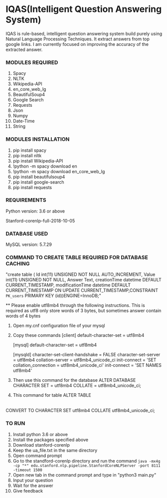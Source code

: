 # IQAS(Intelligent Question Answering System)

IQAS is rule-based, intelligent question answering system build purely using Natural Language Processing Techniques. It extract answers from top google links. I am currently focused on improving the accuracy of the extracted answer.

### MODULES REQUIRED

1. Spacy
2. NLTK
3. Wikipedia-API
4. en_core_web_lg
5. BeautifulSoup4
6. Google Search
7. Requests
8. Json
9. Numpy
10. Date-Time
11. String

### MODULES INSTALLATION

1. pip install spacy
2. pip install nltk
3. pip install Wikipedia-API
4. !python -m spacy download en
5. !python -m spacy download en_core_web_lg
6. pip install beautifulsoup4
7. pip install google-search
8. pip install requests

### REQUIREMENTS

Python version: 3.6 or above

Stanford-corenlp-full-2018-10-05

### DATABASE USED

MySQL version: 5.7.29

### COMMAND TO CREATE TABLE REQUIRED FOR DATABASE CACHING

"create table <TABLE NAME> ( Id int(11) UNSIGNED NOT NULL AUTO_INCREMENT, Value int(11) UNSIGNED NOT NULL, Answer Text, creationTime datetime DEFAULT CURRENT_TIMESTAMP, modificationTime datetime DEFAULT CURRENT_TIMESTAMP ON UPDATE CURRENT_TIMESTAMP,CONSTRAINT `PK_users` PRIMARY KEY (id))ENGINE=InnoDB;"

\*\* Please enable utf8mb4 through the following instructions. This is required as utf8 only store words of 3 bytes, but sometimes answer contain words of 4 bytes

1. Open my.cnf configuration file of your mysql
2. Copy these commands
   [client]
   default-character-set = utf8mb4

   [mysql]
   default-character-set = utf8mb4

   [mysqld]
   character-set-client-handshake = FALSE
   character-set-server = utf8mb4
   collation-server = utf8mb4_unicode_ci
   init-connect = 'SET collation_connection = utf8mb4_unicode_ci'
   init-connect = 'SET NAMES utf8mb4'

3. Then use this command for the database
   ALTER DATABASE <DATABASE NAME> CHARACTER SET = utf8mb4 COLLATE = utf8mb4_unicode_ci;

4. This command for table
   ALTER TABLE <TABLE NAME> CONVERT TO CHARACTER SET utf8mb4 COLLATE utf8mb4_unicode_ci;

### TO RUN

1. Install python 3.6 or above
2. Install the packages specified above
3. Download stanford-corenlp
4. Keep the ua_file.txt in the same directory
5. Open command prompt
6. Go to the standford-corenlp directory and run the command `java -mx4g -cp "*" edu.stanford.nlp.pipeline.StanfordCoreNLPServer -port 8111 -timeout 1500`
7. Open new tab in the command prompt and type in "python3 main.py"
8. Input your question
9. Wait for the answer
10. Give feedback
